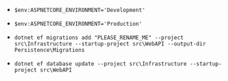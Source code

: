 * `$env:ASPNETCORE_ENVIRONMENT='Development'`

* `$env:ASPNETCORE_ENVIRONMENT='Production'`

* `dotnet ef migrations add "PLEASE_RENAME_ME" --project src\Infrastructure --startup-project src\WebAPI --output-dir Persistence\Migrations`

* `dotnet ef database update --project src\Infrastructure --startup-project src\WebAPI`

